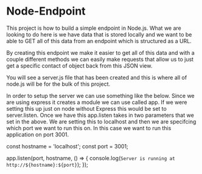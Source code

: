 # Node-Endpoint 

This project is how to build a simple endpoint in Node.js. What we are looking to do here is we have data that is stored locally and we want to be able to GET all of this data from an endpoint which is structured as a URL. 

By creating this endpoint we make it easier to get all of this data and with a couple different methods we can easily make requests that allow us to just get a specific contact of object back from this JSON view. 

You will see a server.js file that has been created and this is where all of node.js will be for the bulk of this project. 

In order to setup the server we can use something like the below. Since we are using express it creates a module we can use called app. If we were setting this up just on node without Express this would be set to server.listen. Once we have this app.listen takes in two parameters that we set in the above. We are setting this to localhost and then we are specifcing which port we want to run this on. In this case we want to run this application on port 3001.

const hostname = 'localhost';
const port = 3001;

app.listen(port, hostname, () => {
	console.log(`Server is running at http://${hostname}:${port}`);
});
